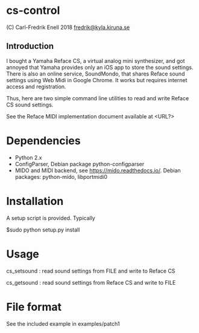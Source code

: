 # cs-control
(C) Carl-Fredrik Enell 2018
fredrik@kyla.kiruna.se


## Introduction
I bought a Yamaha Reface CS, a virtual analog mini synthesizer, and
got annoyed that Yamaha provides only an iOS app to store the sound settings.
There is also an online service, SoundMondo, that
shares Reface sound settings using Web Midi in Google Chrome. 
It works but requires internet access and registration.

Thus, here are two simple command line utilities to read and write 
Reface CS sound settings.

See the Reface MIDI implementation document available at <URL?>

# Dependencies
* Python 2.x
* ConfigParser, Debian package python-configparser
* MIDO and MIDI backend, see https://mido.readthedocs.io/.
  Debian packages: python-mido, libportmidi0


# Installation
A setup script is provided. Typically

$sudo python setup.py install


# Usage
cs_setsound <FILE>: read sound settings from FILE and write to Reface CS

cs_getsound <FILE>: read sound settings from Reface CS and write to FILE
  
# File format
See the included example in examples/patch1

